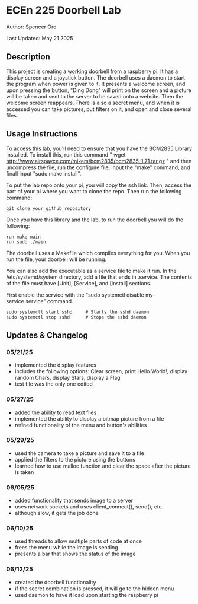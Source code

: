 # ECEn 225 Doorbell Lab

Author: Spencer Ord

Last Updated: May 21 2025

## Description

This project is creating a working doorbell from a raspberry pi. It has a display screen and a joystick button. The doorbell uses a daemon to start the program when power is given to it. It presents a welcome screen, and upon pressing the button, "Ding Dong" will print on the screen and a picture will be taken and sent to the server to be saved onto a website. Then the welcome screen reappears. There is also a secret menu, and when it is accessed you can take pictures, put filters on it, and open and close several files.

## Usage Instructions

To access this lab, you'll need to ensure that you have the BCM2835 Library installed. To install this, run this command " wget http://www.airspayce.com/mikem/bcm2835/bcm2835-1.71.tar.gz " and then uncompress the file, run the configure file, input the "make" command, and finall input "sudo make install".

To put the lab repo onto your pi, you will copy the ssh link. Then, access the part of your pi where you want to clone the repo. Then run the following command:

```
git clone your_github_repository
```

Once you have this library and the lab, to run the doorbell you will do the following:

```
run make main
run sudo ./main
```

The doorbell uses a Makefile which compiles everything for you. When you run the file, your doorbell will be running.

You can also add the executable as a service file to make it run. In the /etc/systemd/system directory, add a file that ends in .service. The contents of the file must have [Unit], [Service], and [Install] sections.

First enable the service with the "sudo systemctl disable my-service.service" command.
```
sudo systemctl start sshd     # Starts the sshd daemon
sudo systemctl stop sshd      # Stops the sshd daemon
```

## Updates & Changelog

### 05/21/25

- implemented the display features
- includes the following options: Clear screen, print Hello World!, display random Chars, display Stars, display a Flag
- test file was the only one edited


### 05/27/25

- added the ability to read text files
- implemented the ability to display a bitmap picture from a file
- refined functionality of the menu and button's abilities

### 05/29/25

- used the camera to take a picture and save it to a file
- applied the filters to the picture using the buttons
- learned how to use malloc function and clear the space after the picture is taken

### 06/05/25

- added functionality that sends image to a server
- uses network sockets and uses client_connect(), send(), etc.
- although slow, it gets the job done

### 06/10/25

- used threads to allow multiple parts of code at once
- frees the menu while the image is sending
- presents a bar that shows the status of the image

### 06/12/25

- created the doorbell functionality
- if the secret combination is pressed, it will go to the hidden menu
- used daemon to have it load upon starting the raspberry pi
